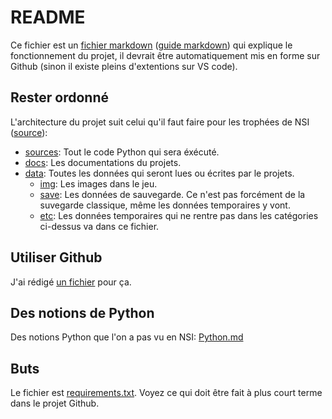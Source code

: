 # README

Ce fichier est un [fichier markdown](https://www.markdownguide.org/basic-syntax/) ([guide markdown](https://www.markdownguide.org/getting-started/)) qui explique le fonctionnement du projet, il devrait être automatiquement mis en forme sur Github (sinon il existe pleins d'extentions sur VS code).

## Rester ordonné
L'architecture du projet suit celui qu'il faut faire pour les trophées de NSI ([source](https://trophees-nsi.fr/participation)):
- [sources](sources/): Tout le code Python qui sera éxécuté.
- [docs](docs/): Les documentations du projets.
- [data](data/): Toutes les données qui seront lues ou écrites par le projets.
	+ [img](data/img/): Les images dans le jeu.
	+ [save](data/save/): Les données de sauvegarde. Ce n'est pas forcément de la suvegarde classique, même les données temporaires y vont.
	+ [etc](data/etc/): Les données temporaires qui ne rentre pas dans les catégories ci-dessus va dans ce fichier.

## Utiliser Github
J'ai rédigé [un fichier](Git.md) pour ça.

## Des notions de Python
Des notions Python que l'on a pas vu en NSI: [Python.md](Python.md)

## Buts
Le fichier est [requirements.txt](requirements.txt).
Voyez ce qui doit être fait à plus court terme dans le projet Github.
